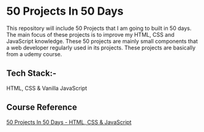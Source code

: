 
# 50 Projects In 50 Days

This repository will include 50 Projects that I am going to built in 50 days. The main focus of these projects is to improve my HTML, CSS and JavaScript knowledge. These 50 projects are mainly small components that a web developer regularly used in its projects. These projects are basically from a udemy course.


## Tech Stack:-

HTML, CSS & Vanilla JavaScript



  
## Course Reference

 [50 Projects In 50 Days - HTML, CSS & JavaScript](https://www.udemy.com/share/103PjeAEEceF5UR3kB/)
 

  